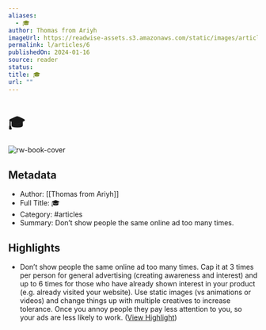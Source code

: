 ```yaml
---
aliases:
  - 🎓
author: Thomas from Ariyh
imageUrl: https://readwise-assets.s3.amazonaws.com/static/images/article3.5c705a01b476.png
permalink: l/articles/6
publishedOn: 2024-01-16
source: reader
status: 
title: 🎓
url: ""
---
```

# 🎓

![rw-book-cover](https://readwise-assets.s3.amazonaws.com/static/images/article3.5c705a01b476.png)

## Metadata

- Author: [[Thomas from Ariyh]]
- Full Title: 🎓
- Category: #articles
- Summary: Don’t show people the same online ad too many times.

## Highlights

- Don’t show people the same online ad too many times. Cap it at 3 times per person for general advertising (creating awareness and interest) and up to 6 times for those who have already shown interest in your product (e.g. already visited your website).
  Use static images (vs animations or videos) and change things up with multiple creatives to increase tolerance.
  Once you annoy people they pay less attention to you, so your ads are less likely to work. ([View Highlight](https://read.readwise.io/read/01hm971x8vrtxrzwq18xaj5h58))
